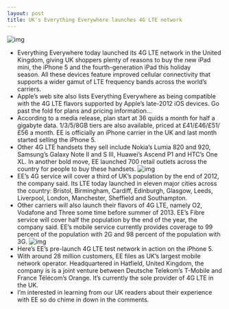```yaml
---
layout: post
title: UK's Everything Everywhere launches 4G LTE network
---
```

![img](http://media.idownloadblog.com/wp-content/uploads/2012/04/Cell-tower-Flickr-user-forklift.jpeg)
* Everything Everywhere today launched its 4G LTE network in the United Kingdom, giving UK shoppers plenty of reasons to buy the new iPad mini, the iPhone 5 and the fourth-generation iPad this holiday season. All these devices feature improved cellular connectivity that supports a wider gamut of LTE frequency bands across the world’s carriers.
* Apple’s web site also lists Everything Everywhere as being compatible with the 4G LTE flavors supported by Apple’s late-2012 iOS devices. Go past the fold for plans and pricing information…
* According to a media release, plan start at 36 quids a month for half a gigabyte data. 1/3/5/8GB tiers are also available, priced at £41/£46/£51/£56 a month. EE is officially an iPhone carrier in the UK and last month started selling the iPhone 5.
* Other 4G LTE handsets they sell include Nokia’s Lumia 820 and 920, Samsung’s Galaxy Note II and S III, Huawei’s Ascend P1 and HTC’s One XL. In another bold move, EE launched 700 retail outlets across the country for people to buy these handsets.
![img](http://media.idownloadblog.com/wp-content/uploads/2012/10/4G-EE-store-image-001.jpg)
* EE’s 4G service will cover a third of UK’s population by the end of 2012, the company said. Its LTE today launched in eleven major cities across the country: Bristol, Birmingham, Cardiff, Edinburgh, Glasgow, Leeds, Liverpool, London, Manchester, Sheffield and Southampton.
* Other carriers will also launch their flavors of 4G LTE, namely O2, Vodafone and Three some time before summer of 2013. EE’s Fibre service will cover half the population by the end of the year, the company said. EE’s mobile service currently provides coverage to 99 percent of the population with 2G and 98 percent of the population with 3G.
![img](http://media.idownloadblog.com/wp-content/uploads/2012/10/ipad-mini-lte-carriers.jpg)
* Here’s EE’s pre-launch 4G LTE test network in action on the iPhone 5.
* With around 28 million customers, EE files as UK’s largest mobile network operator. Headquartered in Hatfield, United Kingdom, the company is is a joint venture between Deutsche Telekom’s T-Mobile and France Télécom’s Orange. It’s currently the sole provider of 4G LTE in the UK.
* I’m interested in learning from our UK readers about their experience with EE so do chime in down in the comments.

